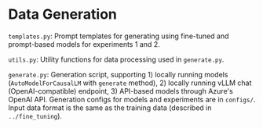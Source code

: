 # Data Generation

`templates.py`: Prompt templates for generating using fine-tuned and prompt-based models for experiments 1 and 2.

`utils.py`: Utility functions for data processing used in `generate.py`.

`generate.py`: Generation script, supporting 1) locally running models (`AutoModelForCausalLM` with `generate` method), 2) locally running vLLM chat (OpenAI-compatible) endpoint, 3) API-based models through Azure's OpenAI API. Generation configs for models and experiments are in `configs/`. Input data format is the same as the training data (described in `../fine_tuning`).
